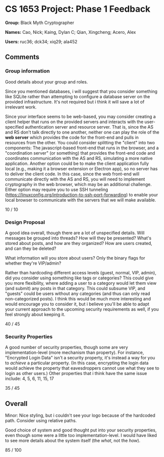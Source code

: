 # CS 1653 Project: Phase 1 Feedback

__Group:__ Black Myth Cryptographer

__Names:__ Cao, Nick; Kaing, Dylan C; Qian, Xingcheng; Acero, Alex

__Users:__ ruc36; dck34; xiq29; ala452

## Comments

### Group information

Good details about your group and roles.

Since you mentioned databases, i will suggest that you consider something like
SQLite rather than attempting to configure a database server on the provided
infrastructure. It's not required but i think it will save a lot of irrelevant
work.

Since your interface seems to be web-based, you may consider creating a client
helper that runs on the provided servers and interacts with the user-specified
authentication server and resource server. That is, since the AS and RS don't
talk directly to one another, neither one can play the role of the **web
server** which provides the code for the front-end and pulls in resources from
the other. You could consider splitting the "client" into two components: The
javascript-based front-end that runs in the browser, and a "coordination server"
(or something) that provides the front-end code and coordinates communication
with the AS and RS, simulating a more native application. Another option could
be to make the client application fully local (e.g., making it a browser
extension or Electron app), so no server has to deliver the client code. In this
case, since the web front-end will communicate directly with the AS and RS, you
will need to implement cryptography in the web browser, which may be an
additional challenge. Either option may require you to use SSH tunneling
(https://linuxconfig.org/introduction-to-ssh-port-forwarding) to enable your
local browser to communicate with the servers that we will make available.

10 / 10

### Design Proposal

A good idea overall, though there are a lot of unspecified details. Will
messages be grouped into threads? How will they be presented? What's stored
about posts, and how are they organized? How are users created, and can they be
deleted?

What information will you store about users? Only the binary flags for whether
they're VIP/admin?

Rather than hardcoding different access levels (guest, normal, VIP, admin), did
you consider using something like tags or categories? This could give you more
flexibility, where adding a user to a category would let them view (and submit)
any posts in that category. This could subsume VIP, and "guests" could be users
without any categories (and thus can only read non-categorized posts). I think
this would be much more interesting and would encourage you to consider it, but
i believe you'll be able to adapt your current approach to the upcoming security
requirements as well, if you feel strongly about keeping it.

40 / 45

### Security Properties

A good number of security properties, though some are very implementation-level
(more mechanism than property). For instance, "Encrypted Login Data" isn't a
security property, it's instead a way for you to *achieve* a particular
property. (In this case, encrypting the login data would achieve the property
that eavesdroppers cannot use what they see to login as other users.) Other
properties that i think have the same issue include: 4, 5, 6, 11, 15, 17

35 / 45

## Overall

Minor: Nice styling, but i couldn't see your logo because of the hardcoded path.
Consider using relative paths.

Good choice of system and good thought put into your security properties, even
though some were a little too implementation-level. I would have liked to see
more details about the system itself (the *what*, not the *how*).

85 / 100